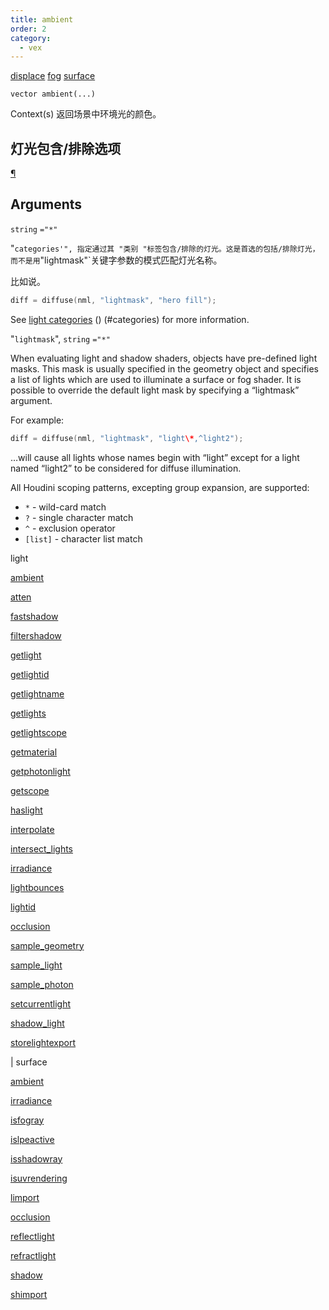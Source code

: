 ```yaml
---
title: ambient
order: 2
category:
  - vex
---
```


[displace](../contexts/displace.html)
[fog](../contexts/fog.html)
[surface](../contexts/surface.html)

`vector ambient(...)`

Context(s) 返回场景中环境光的颜色。

## 灯光包含/排除选项

[¶](#light-inclusion-exclusion-options)

## Arguments

`string`
`="*"`

"`categories'", 指定通过其 "类别 "标签包含/排除的灯光。这是首选的包括/排除灯光，而不是用`"lightmask"`关键字参数的模式匹配灯光名称。

比如说。

```c
diff = diffuse(nml, "lightmask", "hero fill");

```

See [light categories](../../render/lights.html) () (#categories) for more information.

"`lightmask`",
`string`
`="*"`

When evaluating light and shadow shaders, objects have pre-defined light
masks. This mask is usually specified in the geometry object and
specifies a list of lights which are used to illuminate a surface or fog
shader. It is possible to override the default light mask by specifying
a “lightmask” argument.

For example:

```c
diff = diffuse(nml, "lightmask", "light\*,^light2");

```

…will cause all lights whose names begin with “light” except for a
light named “light2” to be considered for diffuse illumination.

All Houdini scoping patterns, excepting group expansion, are supported:

- `*` - wild-card match
- `?` - single character match
- `^` - exclusion operator
- `[list]` - character list match

light

[ambient](ambient.html)

[atten](atten.html)

[fastshadow](fastshadow.html)

[filtershadow](filtershadow.html)

[getlight](getlight.html)

[getlightid](getlightid.html)

[getlightname](getlightname.html)

[getlights](getlights.html)

[getlightscope](getlightscope.html)

[getmaterial](getmaterial.html)

[getphotonlight](getphotonlight.html)

[getscope](getscope.html)

[haslight](haslight.html)

[interpolate](interpolate.html)

[intersect_lights](intersect_lights.html)

[irradiance](irradiance.html)

[lightbounces](lightbounces.html)

[lightid](lightid.html)

[occlusion](occlusion.html)

[sample_geometry](sample_geometry.html)

[sample_light](sample_light.html)

[sample_photon](sample_photon.html)

[setcurrentlight](setcurrentlight.html)

[shadow_light](shadow_light.html)

[storelightexport](storelightexport.html)

|
surface

[ambient](ambient.html)

[irradiance](irradiance.html)

[isfogray](isfogray.html)

[islpeactive](islpeactive.html)

[isshadowray](isshadowray.html)

[isuvrendering](isuvrendering.html)

[limport](limport.html)

[occlusion](occlusion.html)

[reflectlight](reflectlight.html)

[refractlight](refractlight.html)

[shadow](shadow.html)

[shimport](shimport.html)
